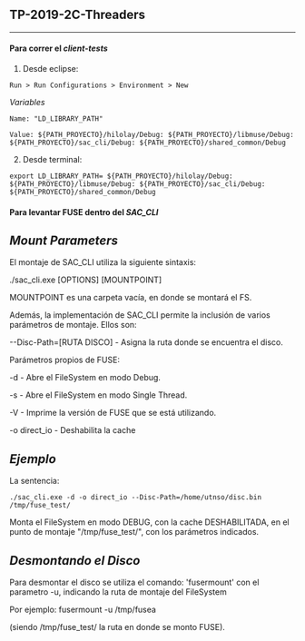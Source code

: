 ## TP-2019-2C-Threaders
-----------------------------------------------------
#### Para correr el *client-tests*

1) Desde eclipse:

`Run > Run Configurations > Environment > New`

*Variables*

`Name: "LD_LIBRARY_PATH"`

`Value:
${PATH_PROYECTO}/hilolay/Debug:
${PATH_PROYECTO}/libmuse/Debug:
${PATH_PROYECTO}/sac_cli/Debug:
${PATH_PROYECTO}/shared_common/Debug`

2) Desde terminal:

`export LD_LIBRARY_PATH=
${PATH_PROYECTO}/hilolay/Debug:
${PATH_PROYECTO}/libmuse/Debug:
${PATH_PROYECTO}/sac_cli/Debug:
${PATH_PROYECTO}/shared_common/Debug`

#### Para levantar FUSE dentro del *SAC_CLI*

_Mount Parameters_
------------------

El montaje de SAC_CLI utiliza la siguiente sintaxis:

./sac_cli.exe [OPTIONS] [MOUNTPOINT]

MOUNTPOINT es una carpeta vacía, en donde se montará el FS.

Además, la implementación de SAC_CLI permite la inclusión de varios parámetros de montaje. Ellos son:

--Disc-Path=[RUTA DISCO]	- Asigna la ruta donde se encuentra el disco.

Parámetros propios de FUSE:

-d 							- Abre el FileSystem en modo Debug.

-s 							- Abre el FileSystem en modo Single Thread.

-V							- Imprime la versión de FUSE que se está utilizando.

-o direct_io				- Deshabilita la cache


_Ejemplo_
---------

La sentencia:

    ./sac_cli.exe -d -o direct_io --Disc-Path=/home/utnso/disc.bin /tmp/fuse_test/
    
Monta el FileSystem en modo DEBUG, con la cache DESHABILITADA, en el punto de montaje "/tmp/fuse_test/", con los parámetros indicados.


_Desmontando el Disco_
-----------------------

Para desmontar el disco se utiliza el comando: 'fusermount' con el parametro -u, indicando la ruta de montaje del FileSystem

Por ejemplo: 
    fusermount -u /tmp/fusea

(siendo /tmp/fuse_test/ la ruta en donde se monto FUSE).
